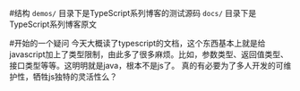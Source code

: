 #结构
 `demos/` 目录下是TypeScript系列博客的测试源码
 `docs/` 目录下是TypeScript系列博客原文

 #开始的一个疑问
 今天大概读了typescript的文档，这个东西基本上就是给javascript加上了类型限制，由此多了很多麻烦。比如，参数类型、返回值类型、接口类型等等。这明明就是java，根本不是js了。
 真的有必要为了多人开发的可维护性，牺牲js独特的灵活性么？